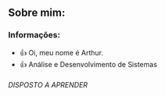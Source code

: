  ## Sobre mim:
 ### Informações:

- :+1: Oi, meu nome é Arthur.
- :+1: Análise e Desenvolvimento de Sistemas

###### DISPOSTO A APRENDER
